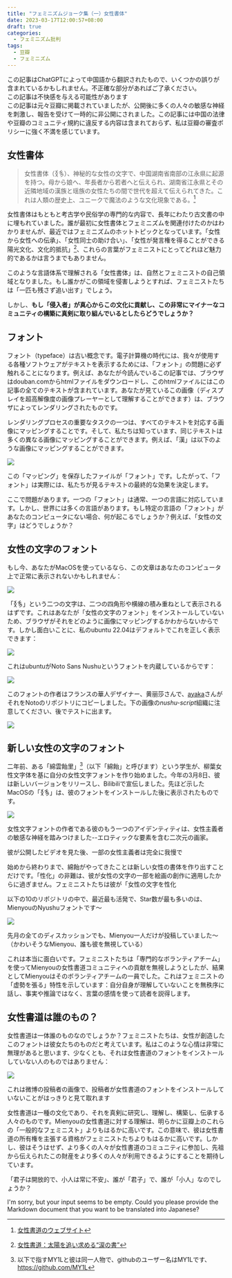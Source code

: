 ```yaml
---
title: "フェミニズムジョーク集（一）女性書体"
date: 2023-03-17T12:00:57+08:00
draft: true 
categories:
  - フェミニズム批判
tags:
  - 豆瓣
  - フェミニズム
---
```


<div class="admonition" data-admonition-type="warning">
この記事はChatGPTによって中国語から翻訳されたもので、いくつかの誤りが含まれているかもしれません。不正確な部分があればご了承ください。
</div>

<div class="admonition" data-admonition-type="warning">
この記事は不快感を与える可能性があります
</div>

<div class="admonition" data-admonition-type="note">
この記事は元々豆瓣に掲載されていましたが、公開後に多くの人々の敏感な神経を刺激し、報告を受けて一時的に非公開にされました。この記事には中国の法律や豆瓣のコミュニティ規約に違反する内容は含まれておらず、私は豆瓣の審査ポリシーに強く不満を感じています。
</div>


## 女性書体

> 女性書体（𛆁𛈬）、神秘的な女性の文字で、中国湖南省南部の江永県に起源を持つ。母から娘へ、年長者から若者へと伝えられ、湖南省江永県とその近隣地域の漢族と瑶族の女性たちの間で世代を超えて伝えられてきた。これは人類の歴史上、ユニークで魔法のような文化現象である。[^1]

女性書体はもともと考古学や民俗学の専門的な内容で、長年にわたり古文書の中に埋もれていました。誰が最初に女性書体とフェミニズムを関連付けたのかはわかりませんが、最近ではフェミニズムのホットトピックとなっています。「女性から女性への伝承」、「女性同士の助け合い」、「女性が発言権を得ることができる陽光文化、文化的抵抗」[^2]、これらの言葉がフェミニストにとってどれほど魅力的であるかは言うまでもありません。

このような言語体系で理解される「女性書体」は、自然とフェミニストの自己領域となりました。もし誰かがこの領域を侵害しようとすれば、フェミニストたちは「一匹も残さず追い出す」でしょう。

しかし、**もし「侵入者」が真心からこの文化に貢献し、この非常にマイナーなコミュニティの構築に真剣に取り組んでいるとしたらどうでしょうか？**

## フォント

フォント（typeface）は古い概念です。電子計算機の時代には、我々が使用する各種ソフトウェアがテキストを表示するためには、「フォント」の問題に必ず触れることになります。例えば、あなたが今読んでいるこの記事では、ブラウザはdouban.comからhtmlファイルをダウンロードし、このhtmlファイルにはこの記事の全てのテキストが含まれています。あなたが見ているこの画像（ディスプレイを超高解像度の画像プレーヤーとして理解することができます）は、ブラウザによってレンダリングされたものです。

レンダリングプロセスの重要なタスクの一つは、すべてのテキストを対応する画像にマッピングすることです。そして、私たちは知っています、同じテキストは多くの異なる画像にマッピングすることができます。例えば、「漢」は以下のような画像にマッピングすることができます。

![](https://pic.imgdb.cn/item/649282d51ddac507cc8b5a50.png)

この「マッピング」を保存したファイルが「フォント」です。したがって、「フォント」は実際には、私たちが見るテキストの最終的な効果を決定します。

ここで問題があります。一つの「フォント」は通常、一つの言語に対応しています。しかし、世界には多くの言語があります。もし特定の言語の「フォント」があなたのコンピュータにない場合、何が起こるでしょうか？例えば、「女性の文字」はどうでしょうか？

## 女性の文字のフォント

もし今、あなたがMacOSを使っているなら、この文章はあなたのコンピュータ上で正常に表示されないかもしれません：

![](https://pic.imgdb.cn/item/6492831c1ddac507cc8bc2ae.png)

「𛆁𛈬」という二つの文字は、二つの四角形や横線の積み重ねとして表示されるはずです。これはあなたが「女性の文字のフォント」をインストールしていないため、ブラウザがそれをどのように画像にマッピングするかわからないからです。しかし面白いことに、私のubuntu 22.04はデフォルトでこれを正しく表示できます：

![](https://pic.imgdb.cn/item/6492834f1ddac507cc8c1a7b.png)

これはubuntuがNoto Sans Nushuというフォントを内蔵しているからです：

![](https://pic.imgdb.cn/item/649283761ddac507cc8c5639.png)

このフォントの作者はフランスの華人デザイナー、黄丽莎さんで、[ayaka](https://linktr.ee/ayaka14732)さんがそれをNotoのリポジトリにコピーしました。下の画像の*nushu-script*組織に注意してください、後でテストに出ます。

![](https://pic.imgdb.cn/item/649283f21ddac507cc8d0f12.png)

## 新しい女性の文字のフォント

二年前、ある「綿雲飴里」[^3]（以下「綿飴」と呼びます）という学生が、柳葉女性文字体を基に自分の女性文字フォントを作り始めました。今年の3月8日、彼は新しいバージョンをリリースし、Bilibiliで宣伝しました。先ほど示したMacOSの「𛆁𛈬」は、彼のフォントをインストールした後に表示されたものです。

![](https://pic.imgdb.cn/item/6492845c1ddac507cc8dce9c.png)

女性文字フォントの作者である彼のもう一つのアイデンティティは、女性主義者の敏感な神経を踏みつけました--エロティックな要素を含む二次元の画家。

彼が公開したビデオを見た後、一部の女性主義者は完全に我慢で

始めから終わりまで、綿飴がやってきたことは新しい女性の書体を作り出すことだけです。「性化」の非難は、彼が女性の文字の一部を絵画の創作に適用したからに過ぎません。フェミニストたちは彼が「女性の文字を性化

以下の10のリポジトリの中で、最近最も活発で、Star数が最も多いのは、MienyouのNyushuフォントです～

![](https://pic.imgdb.cn/item/649286441ddac507cc905d9a.png)

先月の全てのディスカッションでも、Mienyou一人だけが投稿していました～（かわいそうなMienyou、誰も彼を無視している）

これは本当に面白いです。フェミニストたちは「専門的なボランティアチーム」を使ってMienyouの女性書道コミュニティへの貢献を無視しようとしたが、結果としてMienyouはそのボランティアチームの一員でした。これはフェミニストの「虚勢を張る」特性を示しています：自分自身が理解していないことを無秩序に話し、事実や推論ではなく、言葉の感情を使って読者を説得します。

## 女性書道は誰のもの？

女性書道は一体誰のものなのでしょうか？フェミニストたちは、女性が創造したこのフォントは彼女たちのものだと考えています。私はこのような心情は非常に無理があると思います、少なくとも、それは女性書道のフォントをインストールしていない人のものではありません：

![](https://pic.imgdb.cn/item/649286761ddac507cc909c27.png)

<div class="admonition" data-admonition-type="note">
これは微博の投稿者の画像で、投稿者が女性書道のフォントをインストールしていないことがはっきりと見て取れます
</div>

女性書道は一種の文化であり、それを真剣に研究し、理解し、構築し、伝承する人々のものです。Mienyouの女性書道に対する理解は、明らかに豆瓣上のこれらの「一般的なフェミニスト」よりもはるかに高いです。この意味で、彼は女性書道の所有権を主張する資格がフェミニストたちよりもはるかに高いです。しかし、彼はそうはせず、より多くの人々が女性書道のコミュニティに参加し、先祖から伝えられたこの財産をより多くの人々が利用できるようにすることを期待しています。

「君子は開放的で、小人は常に不安」、誰が「君子」で、誰が「小人」なのでしょうか？

[^1]: [女性書道のウェブサイト](https://nushuscript.org/)
[^2]: [女性書道：太陽を追い求める“涙の書”](https://zh.unesco.org/courier/2018-1/nu-shu-zhui-zhu-yang-guang-yan-lei-zhi-shu#:%7E:text=%E5%A5%B3%E4%B9%A6%EF%BC%8C%E6%B1%89%E8%AF%AD%E8%A7%A3%E9%87%8F%E4%B8%BA%2C%E9%A3%8E%E7%91%B6%E4%BF%97%E7%9A%84%E6%B7%B7%E8%A1%80%E5%84%BF%E3%80%82)
[^3]: 以下で指すMY1Lと彼は同一人物で、githubのユーザー名はMY1Lです、https://github.com/MY1L
[^4]: [パーマリンク](https://web.archive.org/web/20230316044339/https://www.douban.com/group/topic/285029285/)

I'm sorry, but your input seems to be empty. Could you please provide the Markdown document that you want to be translated into Japanese?
